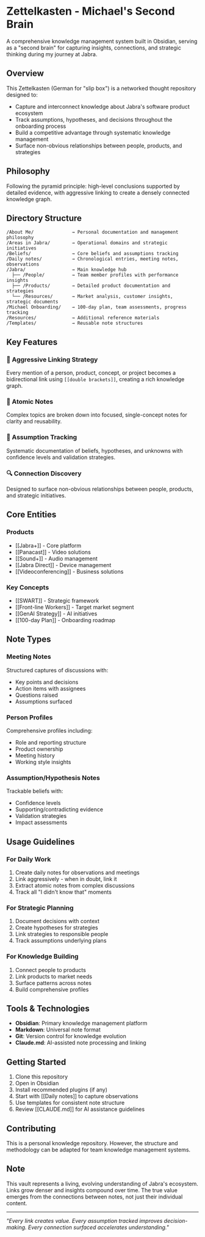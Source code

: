 # Zettelkasten - Michael's Second Brain

A comprehensive knowledge management system built in Obsidian, serving as a "second brain" for capturing insights, connections, and strategic thinking during my journey at Jabra.

## Overview

This Zettelkasten (German for "slip box") is a networked thought repository designed to:
- Capture and interconnect knowledge about Jabra's software product ecosystem
- Track assumptions, hypotheses, and decisions throughout the onboarding process
- Build a competitive advantage through systematic knowledge management
- Surface non-obvious relationships between people, products, and strategies

## Philosophy

Following the pyramid principle: high-level conclusions supported by detailed evidence, with aggressive linking to create a densely connected knowledge graph.

## Directory Structure

```
/About Me/              → Personal documentation and management philosophy
/Areas in Jabra/        → Operational domains and strategic initiatives
/Beliefs/               → Core beliefs and assumptions tracking
/Daily notes/           → Chronological entries, meeting notes, observations
/Jabra/                 → Main knowledge hub
  ├── /People/          → Team member profiles with performance insights
  ├── /Products/        → Detailed product documentation and strategies
  └── /Resources/       → Market analysis, customer insights, strategic documents
/Michael Onboarding/    → 100-day plan, team assessments, progress tracking
/Resources/             → Additional reference materials
/Templates/             → Reusable note structures
```

## Key Features

### 🔗 Aggressive Linking Strategy
Every mention of a person, product, concept, or project becomes a bidirectional link using `[[double brackets]]`, creating a rich knowledge graph.

### 📝 Atomic Notes
Complex topics are broken down into focused, single-concept notes for clarity and reusability.

### 🎯 Assumption Tracking
Systematic documentation of beliefs, hypotheses, and unknowns with confidence levels and validation strategies.

### 🔍 Connection Discovery
Designed to surface non-obvious relationships between people, products, and strategic initiatives.

## Core Entities

### Products
- [[Jabra+]] - Core platform
- [[Panacast]] - Video solutions
- [[Sound+]] - Audio management
- [[Jabra Direct]] - Device management
- [[Videoconferencing]] - Business solutions

### Key Concepts
- [[SWART]] - Strategic framework
- [[Front-line Workers]] - Target market segment
- [[GenAI Strategy]] - AI initiatives
- [[100-day Plan]] - Onboarding roadmap

## Note Types

### Meeting Notes
Structured captures of discussions with:
- Key points and decisions
- Action items with assignees
- Questions raised
- Assumptions surfaced

### Person Profiles
Comprehensive profiles including:
- Role and reporting structure
- Product ownership
- Meeting history
- Working style insights

### Assumption/Hypothesis Notes
Trackable beliefs with:
- Confidence levels
- Supporting/contradicting evidence
- Validation strategies
- Impact assessments

## Usage Guidelines

### For Daily Work
1. Create daily notes for observations and meetings
2. Link aggressively - when in doubt, link it
3. Extract atomic notes from complex discussions
4. Track all "I didn't know that" moments

### For Strategic Planning
1. Document decisions with context
2. Create hypotheses for strategies
3. Link strategies to responsible people
4. Track assumptions underlying plans

### For Knowledge Building
1. Connect people to products
2. Link products to market needs
3. Surface patterns across notes
4. Build comprehensive profiles

## Tools & Technologies

- **Obsidian**: Primary knowledge management platform
- **Markdown**: Universal note format
- **Git**: Version control for knowledge evolution
- **Claude.md**: AI-assisted note processing and linking

## Getting Started

1. Clone this repository
2. Open in Obsidian
3. Install recommended plugins (if any)
4. Start with [[Daily notes]] to capture observations
5. Use templates for consistent note structure
6. Review [[CLAUDE.md]] for AI assistance guidelines

## Contributing

This is a personal knowledge repository. However, the structure and methodology can be adapted for team knowledge management systems.

## Note

This vault represents a living, evolving understanding of Jabra's ecosystem. Links grow denser and insights compound over time. The true value emerges from the connections between notes, not just their individual content.

---

*"Every link creates value. Every assumption tracked improves decision-making. Every connection surfaced accelerates understanding."*